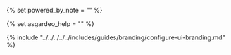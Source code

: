 {% set powered_by_note = "" %}

{% set asgardeo_help = "" %}

{% include "../../../../../includes/guides/branding/configure-ui-branding.md" %}

